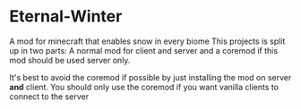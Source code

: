 # Eternal-Winter
A mod for minecraft that enables snow in every biome
This projects is split up in two parts: A normal mod for client and server and a coremod if this mod should be used server only.

It's best to avoid the coremod if possible by just installing the mod on server <b>and</b> client. You should only use the coremod
if you want vanilla clients to connect to the server
